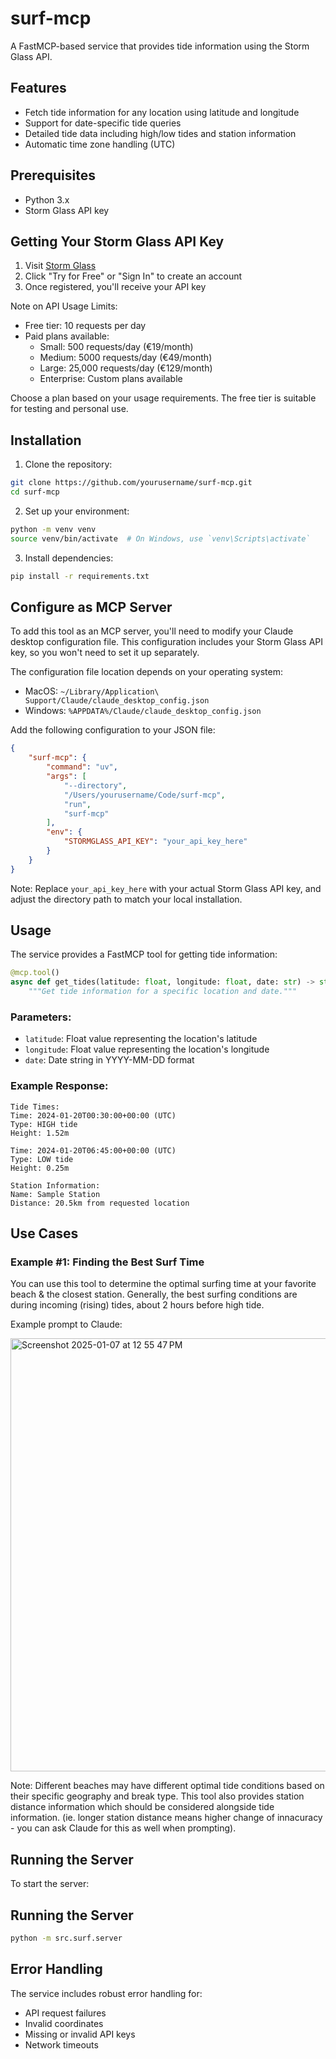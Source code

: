 # surf-mcp

A FastMCP-based service that provides tide information using the Storm Glass API.

## Features

- Fetch tide information for any location using latitude and longitude
- Support for date-specific tide queries
- Detailed tide data including high/low tides and station information
- Automatic time zone handling (UTC)

## Prerequisites

- Python 3.x
- Storm Glass API key

## Getting Your Storm Glass API Key

1. Visit [Storm Glass](https://stormglass.io/)
2. Click "Try for Free" or "Sign In" to create an account
3. Once registered, you'll receive your API key

Note on API Usage Limits:
- Free tier: 10 requests per day
- Paid plans available:
  - Small: 500 requests/day (€19/month)
  - Medium: 5000 requests/day (€49/month)
  - Large: 25,000 requests/day (€129/month)
  - Enterprise: Custom plans available

Choose a plan based on your usage requirements. The free tier is suitable for testing and personal use.

## Installation

1. Clone the repository:
```bash
git clone https://github.com/yourusername/surf-mcp.git
cd surf-mcp
```

2. Set up your environment:
```bash
python -m venv venv
source venv/bin/activate  # On Windows, use `venv\Scripts\activate`
```

3. Install dependencies:
```bash
pip install -r requirements.txt
```

## Configure as MCP Server

To add this tool as an MCP server, you'll need to modify your Claude desktop configuration file. This configuration includes your Storm Glass API key, so you won't need to set it up separately.

The configuration file location depends on your operating system:

- MacOS: `~/Library/Application\ Support/Claude/claude_desktop_config.json`
- Windows: `%APPDATA%/Claude/claude_desktop_config.json`

Add the following configuration to your JSON file:

```json
{
    "surf-mcp": {
        "command": "uv",
        "args": [
            "--directory",
            "/Users/yourusername/Code/surf-mcp",
            "run",
            "surf-mcp"
        ],
        "env": {
            "STORMGLASS_API_KEY": "your_api_key_here"
        }
    }
}
```

Note: Replace `your_api_key_here` with your actual Storm Glass API key, and adjust the directory path to match your local installation.

## Usage

The service provides a FastMCP tool for getting tide information:

```python
@mcp.tool()
async def get_tides(latitude: float, longitude: float, date: str) -> str:
    """Get tide information for a specific location and date."""
```

### Parameters:
- `latitude`: Float value representing the location's latitude
- `longitude`: Float value representing the location's longitude
- `date`: Date string in YYYY-MM-DD format

### Example Response:
```
Tide Times:
Time: 2024-01-20T00:30:00+00:00 (UTC)
Type: HIGH tide
Height: 1.52m

Time: 2024-01-20T06:45:00+00:00 (UTC)
Type: LOW tide
Height: 0.25m

Station Information:
Name: Sample Station
Distance: 20.5km from requested location
```

## Use Cases

### Example #1: Finding the Best Surf Time

You can use this tool to determine the optimal surfing time at your favorite beach & the closest station. Generally, the best surfing conditions are during incoming (rising) tides, about 2 hours before high tide. 

Example prompt to Claude:

<img width="693" alt="Screenshot 2025-01-07 at 12 55 47 PM" src="https://github.com/user-attachments/assets/f605494a-9842-40b9-a9f2-cfcfae0cb908" />

Note: Different beaches may have different optimal tide conditions based on their specific geography and break type. This tool also provides station distance information which should be considered alongside tide information. (ie. longer station distance means higher change of innacuracy - you can ask Claude for this as well when prompting). 

## Running the Server

To start the server:


## Running the Server
```bash
python -m src.surf.server
```

## Error Handling

The service includes robust error handling for:
- API request failures
- Invalid coordinates
- Missing or invalid API keys
- Network timeouts

